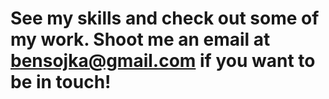 # See my skills and check out some of my work. Shoot me an email at bensojka@gmail.com if you want to be in touch!